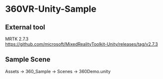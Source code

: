# 360VR-Unity-Sample

## External tool
MRTK 2.7.3 <br>
https://github.com/microsoft/MixedRealityToolkit-Unity/releases/tag/v2.7.3
<br>

## Sample Scene
Assets -> 360_Sample -> Scenes -> 360Demo.unity
